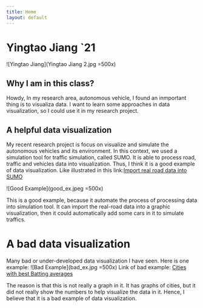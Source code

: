 ```yaml
---
title: Home
layout: default
---
```

# Yingtao Jiang `21

![Yingtao Jiang](Yingtao Jiang 2.jpg =500x)

## Why I am in this class?
Howdy,
In my research area, autonomous vehicle, I found an inmportant thing is to visualiza data. I want to learn some approaches in data visualization, so I could use it in my research project.

## A helpful data visualization
My recent research project is focus on visualize and simulate the autonomous vehicles and its environment. 
    In this context, we used a simulation tool for traffic simulation, called SUMO. It is able to 
    process road, traffic and vehicles data into visualization. Thus, I think it is a good
    example of data visualization.
Like illustrated in this link:[Import real road data into SUMO](https://sumo.dlr.de/docs/Tutorials/OSMWebWizard.html)

![Good Example](good_ex.jpeg =500x)

This is a good example, because it automate the process of processing data into simulation tool. 
    It can import the real-road data into a graphic visualization, then it could automatically add some cars in it to simulate traffics.

# A bad data visualization
Many bad or under-developed data visualization I have seen. Here is one example:
![Bad Example](bad_ex.jpg =500x)
Link of bad example: [Cities with best Batting averages](https://www.espncricinfo.com/story/which-top-cricket-city-would-win-the-world-cup-1196522)

The reason is that this is not really a graph in it. It has graphs of cities, but it
    did not really show the numbers to help visualize the data in it. Hence, I believe that 
    it is a bad example of data visualization.
